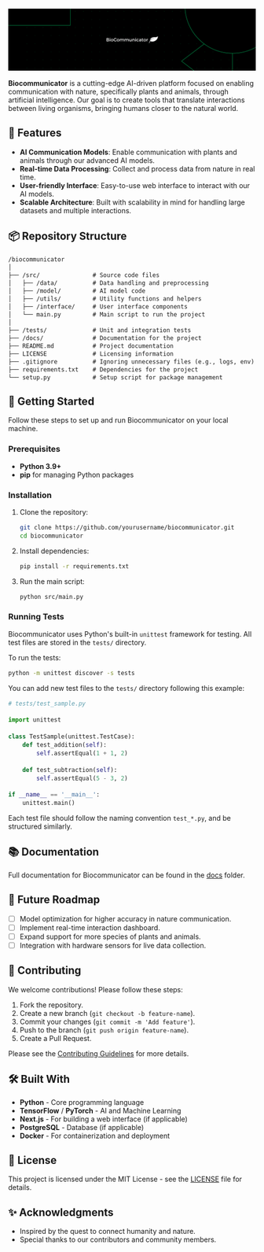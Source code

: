 ![Logo](Logo1)

**Biocommunicator** is a cutting-edge AI-driven platform focused on enabling communication with nature, specifically plants and animals, through artificial intelligence. Our goal is to create tools that translate interactions between living organisms, bringing humans closer to the natural world.

## 🚀 Features

- **AI Communication Models**: Enable communication with plants and animals through our advanced AI models.
- **Real-time Data Processing**: Collect and process data from nature in real time.
- **User-friendly Interface**: Easy-to-use web interface to interact with our AI models.
- **Scalable Architecture**: Built with scalability in mind for handling large datasets and multiple interactions.
  
## 📦 Repository Structure

```
/biocommunicator
│
├── /src/               # Source code files
│   ├── /data/          # Data handling and preprocessing
│   ├── /model/         # AI model code
│   ├── /utils/         # Utility functions and helpers
│   ├── /interface/     # User interface components
│   └── main.py         # Main script to run the project
│
├── /tests/             # Unit and integration tests
├── /docs/              # Documentation for the project
├── README.md           # Project documentation
├── LICENSE             # Licensing information
├── .gitignore          # Ignoring unnecessary files (e.g., logs, env)
├── requirements.txt    # Dependencies for the project
└── setup.py            # Setup script for package management
```

## 📖 Getting Started

Follow these steps to set up and run Biocommunicator on your local machine.

### Prerequisites

- **Python 3.9+**
- **pip** for managing Python packages

### Installation

1. Clone the repository:

    ```bash
    git clone https://github.com/yourusername/biocommunicator.git
    cd biocommunicator
    ```

2. Install dependencies:

    ```bash
    pip install -r requirements.txt
    ```

3. Run the main script:

    ```bash
    python src/main.py
    ```

### Running Tests

Biocommunicator uses Python's built-in `unittest` framework for testing. All test files are stored in the `tests/` directory.

To run the tests:

```bash
python -m unittest discover -s tests
```

You can add new test files to the `tests/` directory following this example:

```python
# tests/test_sample.py

import unittest

class TestSample(unittest.TestCase):
    def test_addition(self):
        self.assertEqual(1 + 1, 2)
    
    def test_subtraction(self):
        self.assertEqual(5 - 3, 2)

if __name__ == '__main__':
    unittest.main()
```

Each test file should follow the naming convention `test_*.py`, and be structured similarly.

## 📚 Documentation

Full documentation for Biocommunicator can be found in the [docs](./docs) folder.

## 🌱 Future Roadmap

- [ ] Model optimization for higher accuracy in nature communication.
- [ ] Implement real-time interaction dashboard.
- [ ] Expand support for more species of plants and animals.
- [ ] Integration with hardware sensors for live data collection.

## 🤝 Contributing

We welcome contributions! Please follow these steps:

1. Fork the repository.
2. Create a new branch (`git checkout -b feature-name`).
3. Commit your changes (`git commit -m 'Add feature'`).
4. Push to the branch (`git push origin feature-name`).
5. Create a Pull Request.

Please see the [Contributing Guidelines](./CONTRIBUTING.md) for more details.

## 🛠️ Built With

- **Python** - Core programming language
- **TensorFlow** / **PyTorch** - AI and Machine Learning
- **Next.js** - For building a web interface (if applicable)
- **PostgreSQL** - Database (if applicable)
- **Docker** - For containerization and deployment

## 📄 License

This project is licensed under the MIT License - see the [LICENSE](./LICENSE) file for details.

## ✨ Acknowledgments

- Inspired by the quest to connect humanity and nature.
- Special thanks to our contributors and community members.
